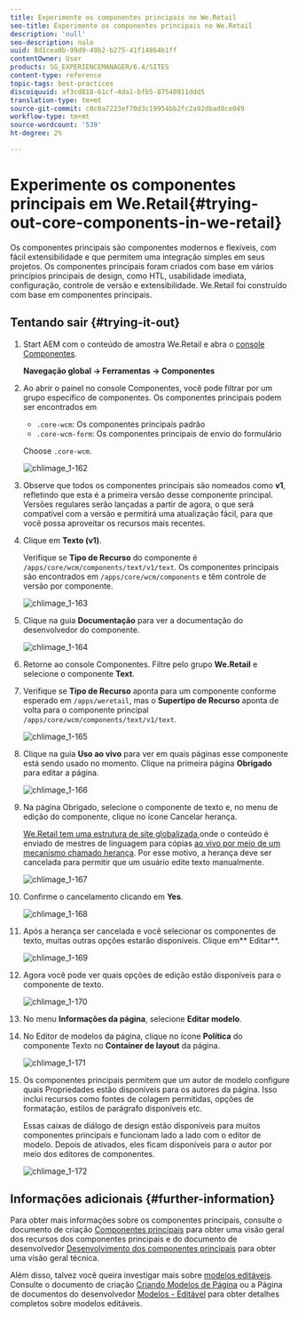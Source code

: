 ```yaml
---
title: Experimente os componentes principais no We.Retail
seo-title: Experimente os componentes principais no We.Retail
description: 'null'
seo-description: nulo
uuid: 8d1cea0b-99d9-49b2-b275-41f14864b1ff
contentOwner: User
products: SG_EXPERIENCEMANAGER/6.4/SITES
content-type: reference
topic-tags: best-practices
discoiquuid: af3cd818-61cf-4da1-bfb5-87540911ddd5
translation-type: tm+mt
source-git-commit: c0c0a7223ef70d3c19954bb2fc2a92dbad8ce049
workflow-type: tm+mt
source-wordcount: '539'
ht-degree: 2%

---
```



# Experimente os componentes principais em We.Retail{#trying-out-core-components-in-we-retail}

Os componentes principais são componentes modernos e flexíveis, com fácil extensibilidade e que permitem uma integração simples em seus projetos. Os componentes principais foram criados com base em vários princípios principais de design, como HTL, usabilidade imediata, configuração, controle de versão e extensibilidade. We.Retail foi construído com base em componentes principais.

## Tentando sair {#trying-it-out}

1. Start AEM com o conteúdo de amostra We.Retail e abra o [console Componentes](/help/sites-authoring/default-components-console.md).

   **Navegação global -> Ferramentas -> Componentes**

1. Ao abrir o painel no console Componentes, você pode filtrar por um grupo específico de componentes. Os componentes principais podem ser encontrados em

   * `.core-wcm`: Os componentes principais padrão
   * `.core-wcm-form`: Os componentes principais de envio do formulário

   Choose `.core-wcm`.

   ![chlimage_1-162](assets/chlimage_1-162.png)

1. Observe que todos os componentes principais são nomeados como **v1**, refletindo que esta é a primeira versão desse componente principal. Versões regulares serão lançadas a partir de agora, o que será compatível com a versão e permitirá uma atualização fácil, para que você possa aproveitar os recursos mais recentes.
1. Clique em **Texto (v1)**.

   Verifique se **Tipo de Recurso** do componente é `/apps/core/wcm/components/text/v1/text`. Os componentes principais são encontrados em `/apps/core/wcm/components` e têm controle de versão por componente.

   ![chlimage_1-163](assets/chlimage_1-163.png)

1. Clique na guia **Documentação** para ver a documentação do desenvolvedor do componente.

   ![chlimage_1-164](assets/chlimage_1-164.png)

1. Retorne ao console Componentes. Filtre pelo grupo **We.Retail** e selecione o componente **Text**.
1. Verifique se **Tipo de Recurso** aponta para um componente conforme esperado em `/apps/weretail`, mas o **Supertipo de Recurso** aponta de volta para o componente principal `/apps/core/wcm/components/text/v1/text`.

   ![chlimage_1-165](assets/chlimage_1-165.png)

1. Clique na guia **Uso ao vivo** para ver em quais páginas esse componente está sendo usado no momento. Clique na primeira página **Obrigado** para editar a página.

   ![chlimage_1-166](assets/chlimage_1-166.png)

1. Na página Obrigado, selecione o componente de texto e, no menu de edição do componente, clique no ícone Cancelar herança.

   [We.Retail tem uma estrutura de site globalizada ](/help/sites-developing/we-retail-globalized-site-structure.md) onde o conteúdo é enviado de mestres de linguagem para cópias  [ao vivo por meio de um mecanismo chamado herança](/help/sites-administering/msm.md). Por esse motivo, a herança deve ser cancelada para permitir que um usuário edite texto manualmente.

   ![chlimage_1-167](assets/chlimage_1-167.png)

1. Confirme o cancelamento clicando em **Yes**.

   ![chlimage_1-168](assets/chlimage_1-168.png)

1. Após a herança ser cancelada e você selecionar os componentes de texto, muitas outras opções estarão disponíveis. Clique em** Editar**.

   ![chlimage_1-169](assets/chlimage_1-169.png)

1. Agora você pode ver quais opções de edição estão disponíveis para o componente de texto.

   ![chlimage_1-170](assets/chlimage_1-170.png)

1. No menu **Informações da página**, selecione **Editar modelo**.
1. No Editor de modelos da página, clique no ícone **Política** do componente Texto no **Container de layout** da página.

   ![chlimage_1-171](assets/chlimage_1-171.png)

1. Os componentes principais permitem que um autor de modelo configure quais Propriedades estão disponíveis para os autores da página. Isso inclui recursos como fontes de colagem permitidas, opções de formatação, estilos de parágrafo disponíveis etc.

   Essas caixas de diálogo de design estão disponíveis para muitos componentes principais e funcionam lado a lado com o editor de modelo. Depois de ativados, eles ficam disponíveis para o autor por meio dos editores de componentes.

   ![chlimage_1-172](assets/chlimage_1-172.png)

## Informações adicionais {#further-information}

Para obter mais informações sobre os componentes principais, consulte o documento de criação [Componentes principais](https://docs.adobe.com/content/help/pt-BR/experience-manager-core-components/using/introduction.html) para obter uma visão geral dos recursos dos componentes principais e do documento de desenvolvedor [Desenvolvimento dos componentes principais](https://helpx.adobe.com/experience-manager/core-components/using/developing.html) para obter uma visão geral técnica.

Além disso, talvez você queira investigar mais sobre [modelos editáveis](/help/sites-developing/we-retail-editable-templates.md). Consulte o documento de criação [Criando Modelos de Página](/help/sites-authoring/templates.md) ou a Página de documentos do desenvolvedor [Modelos - Editável](/help/sites-developing/page-templates-editable.md) para obter detalhes completos sobre modelos editáveis.
